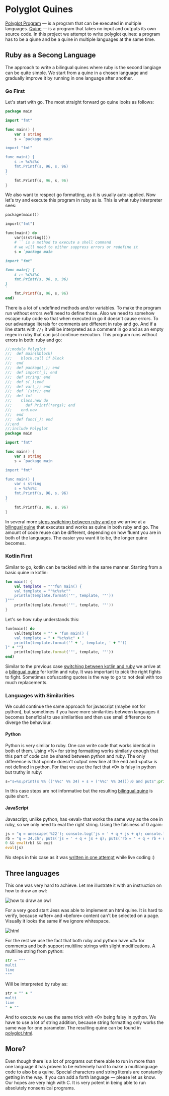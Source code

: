 # Polyglot Quines

[Polyglot Program] — is a program that can be executed in multiple languages.
[Quine] — is a program that takes no input and outputs its own source code.
In this project we attempt to write polyglot quines: a program has to be a qiune
and be a quine in multiple languages at the same time.

## Ruby as a Secong Language

The approach to write a bilingual quines where ruby is the second langiage can
be quite simple. We start from a quine in a chosen language and gradually
improve it by running in one language after another.

### Go First

Let's start with go. The most straight forward go quine looks as follows:

```go
package main

import "fmt"

func main() {
    var s string
    s = `package main

import "fmt"

func main() {
    s := %c%s%c
    fmt.Printf(s, 96, s, 96)
}
`
    fmt.Printf(s, 96, s, 96)
}
```

We also want to respect go formatting, as it is usually auto-applied.
Now let's try and execute this program in ruby as is. This is what ruby
interpreter sees:

```ruby
package(main())

import("fmt")

func(main() do
    var(s(string()))
    # `` is a method to execute a shell command
    # we will need to either suppress errors or redefine it
    s = `package main

import "fmt"

func main() {
    s := %c%s%c
    fmt.Printf(s, 96, s, 96)
}
`
    fmt.Printf(s, 96, s, 96)
end)
```

There is a lot of undefined methods and/or variables. To make the program run
without errors we'll need to define those. Also we need to somehow escape ruby
code so that when executed in go it doesn't cause errors. To our advantage
literals for comments are different in ruby and go. And if a line starts
with `//;` it will be interpreted as a comment in go and as an empty regex
in ruby that can just continue execution. This program runs without errors
in both: ruby and go:

```go
//;module Polyglot
//;  def main(&block)
//;    block.call if block
//;  end
//;  def package(_); end
//;  def import(_); end
//;  def string; end
//;  def s(_);end
//;  def var(_); end
//;  def `(str); end
//;  def fmt
//;    Class.new do
//;      def Printf(*args); end
//;    end.new
//;  end
//;  def func(_); end
//;end
//;include Polyglot
package main

import "fmt"

func main() {
    var s string
    s = `package main

import "fmt"

func main() {
    var s string
    s = %c%s%c
    fmt.Printf(s, 96, s, 96)
}
`
    fmt.Printf(s, 96, s, 96)
}
```

In several more [steps switching between ruby and go](./steps_go_rb/) we arrive
at a [bilingual quine](./polyglot_go_rb.go) that executes and works as quine
in both ruby and go. The amount of code reuse can be different, depending on how
fluent you are in both of the languages. The easier you want it to be,
the longer quine becomes.

### Kotlin First

Similar to go, kotlin can be tackled with in the same manner. Starting
from a basic quine in kotlin:

```kotlin
fun main() {
    val template = """fun main() {
    val template = ""%c%s%c""
    println(template.format('"', template, '"'))
}"""
    println(template.format('"', template, '"'))
}
```

Let's se how ruby understands this:

```ruby
fun(main() do
    val(template = "" + "fun main() {
    val template = " + "%c%s%c" + "
    println(template.format('" + ', template, ' + "'))
}" + "")
    println(template.format('"', template, '"'))
end)
```

Similar to the previous case [switching between kotlin and ruby](./steps_kt_rb/)
we arrive at a [bilingual quine](./polyglot_kt_rb.kt) for kotlin and ruby.
It was important to pick the right fights to fight. Sometimes obfuscating
quotes is the way to go to not deal with too much replacements.

### Languages with Similarities

We could continue the same approach for javascript (maybe not for python),
but sometimes if you have more similarities between languages it becomes
beneficial to use similarities and then use small difference to diverge
the behaviour.

#### Python

Python is very similar to ruby. One can write code that works identical in both
of them. Using «%» for string formatting works similarly enough that this part
of code can be shared between python and ruby. The only difference is that
«print» doesn't output new line at the end and «puts» is not defined in python.
For that we use the fact that «0» is falsy in python but truthy in ruby:

```python
s="s=%s;print(s %% (('%%c' %% 34) + s + ('%%c' %% 34)));0 and puts";print(s % (('%c' % 34) + s + ('%c' % 34)));0 and puts
```

In this case steps are not informative but the resulting
[bilingual quine](./polyglot_py_rb.py) is quite short.

#### JavaScript

Javascript, unlike python, has «eval» that works the same way as the one
in ruby, so we only need to eval the right string. Using the falsiness
of 0 again:

```js
js = "q = unescape('%22'); console.log('js = ' + q + js + q); console.log('rb = ' + q + rb + q); console.log('0 && eval(rb) && exit'); console.log('eval(js)')"
rb = "q = 34.chr; puts('js = ' + q + js + q); puts('rb = ' + q + rb + q); puts('0 && eval(rb) && exit'); puts('eval(js)'); true"
0 && eval(rb) && exit
eval(js)
```

No steps in this case as it was [written in one attempt](./polyglot_js_rb.js)
while live coding :)

## Three languages

This one was very hard to achieve. Let me illustrate it with an instruction
on how to draw an owl:

![how to draw an owl](./img/owl.jpeg)

For a very good start Jess was able to implement an html quine. It is hard
to verify, because «after» and «before» content can't be selected on a page.
Visually it looks the same if we ignore whitespace.

![html](./img/html.png)

For the rest we use the fact that both ruby and python have «#» for comments
and both support multiline strings with slight modifications. A multiline
string from python:

```python
str = """
multi
line
"""
```

Will be interpreted by ruby as:

```ruby
str = "" + "
multi
line
" + ""
```

And to execute we use the same trick with «0» being falsy in python. We have
to use a lot of string addition, because string formatting only works the same
way for one parameter. The resulting quine can be found
in [polyglot.html](./polyglot.html).

## More?

Even though there is a lot of programs out there able to run in more than one
language it has proven to be extremely hard to make a multilanguage code to also
be a quine. Special characters and string literals are constantly getting
in the way. If you can add a forth language — please let us know. Our hopes are
very high with C. It is very potent in being able to run absolutely nonsensical
programs.

<!-- Links -->

[Polyglot Program]: https://en.wikipedia.org/wiki/Polyglot_(computing)
[Quine]: https://en.wikipedia.org/wiki/Quine_(computing)
